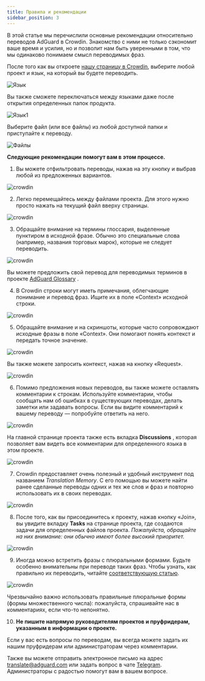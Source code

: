 ```yaml
---
title: Правила и рекомендации
sidebar_position: 3
---
```


В этой статье мы перечислили основные рекомендации относительно переводов AdGuard в Crowdin. Знакомство с ними не только сэкономит ваше время и усилия, но и позволит нам быть уверенными в том, что мы одинаково понимаем смысл переводимых фраз.

После того как вы откроете [нашу страницу в Crowdin](https://crowdin.com/profile/adguard/), выберите любой проект и язык, на который вы будете переводить.

![Язык](https://cdn.adguard.com/content/Kb/ad_blocker/miscellaneous/adguard_translations/language.png)

Вы также сможете переключаться между языками даже после открытия определенных папок продукта.

![Язык1](https://cdn.adguard.com/content/Kb/ad_blocker/miscellaneous/adguard_translations/language1.png)

Выберите файл (или все файлы) из любой доступной папки и приступайте к переводу.

![Файлы](https://cdn.adguard.com/content/Kb/ad_blocker/miscellaneous/adguard_translations/files.png)

**Следующие рекомендации помогут вам в этом процессе.**

1. Вы можете отфильтровать переводы, нажав на эту кнопку и выбрав любой из предложенных вариантов.

![crowdin](https://cdn.adguard.com/public/Adguard/kb/en/ag-translations/filter.png)

2. Легко перемещайтесь между файлами проекта. Для этого нужно просто нажать на текущий файл вверху страницы.

![crowdin](https://cdn.adguard.com/content/Kb/ad_blocker/miscellaneous/adguard_translations/filter_file.png)

3. Обращайте внимание на термины глоссария, выделенные пунктиром в исходной фразе. Обычно это специальные слова (например, названия торговых марок), которые не следует переводить.

![crowdin](https://cdn.adguard.com/public/Adguard/kb/en/ag-translations/terms.png)

Вы можете предложить свой перевод для переводимых терминов в проекте [AdGuard Glossary](https://crowdin.com/project/adguard-glossary) .

4. В Crowdin строки могут иметь примечания, облегчающие понимание и перевод фраз. Ищите их в поле «Сontext» исходной строки.

![crowdin](https://cdn.adguard.com/public/Adguard/kb/en/ag-translations/context-note.png)

5. Обращайте внимание и на скриншоты, которые часто сопровождают исходные фразы в поле «Context». Они помогают понять контекст и передать точное значение.

![crowdin](https://cdn.adguard.com/public/Adguard/kb/en/ag-translations/screenshot.png)

Вы также можете запросить контекст, нажав на кнопку «Request».

![crowdin](https://cdn.adguard.com/public/Adguard/kb/en/ag-translations/request.png)

6. Помимо предложения новых переводов, вы также можете оставлять комментарии к строкам. Используйте комментарии, чтобы сообщать нам об ошибках в существующих переводах, делать заметки или задавать вопросы. Если вы видите комментарий к вашему переводу — попробуйте ответить на него.

![crowdin](https://cdn.adguard.com/public/Adguard/kb/en/ag-translations/comments.png)

На главной странице проекта также есть вкладка **Discussions** , которая позволяет вам видеть все комментарии для определенного языка в этом проекте.

![crowdin](https://cdn.adguard.com/public/Adguard/kb/en/ag-translations/discussions.png)

7. Crowdin предоставляет очень полезный и удобный инструмент под названием _Translation Memory_. С его помощью вы можете найти ранее сделанные переводы одних и тех же слов и фраз и повторно использовать их в своих переводах.

![crowdin](https://cdn.adguard.com/public/Adguard/kb/en/ag-translations/tm.png)

8. После того, как вы присоединитесь к проекту, нажав кнопку «Join», вы увидите вкладку **Tasks** на странице проекта, где создаются задачи для определенных файлов проекта. _Пожалуйста, обращайте на них внимание: они обычно имеют более высокий приоритет._

![crowdin](https://cdn.adguard.com/public/Adguard/kb/en/ag-translations/tasks.png)

9. Иногда можно встретить фразы с плюральными формами. Будьте особенно внимательны при переводе таких фраз. Чтобы узнать, как правильно их переводить, читайте [соответствующую статью](https://kb.adguard.com/en/miscellaneous/plurals).

![crowdin](https://cdn.adguard.com/public/Adguard/kb/en/ag-translations/plurals.png)

Чрезвычайно важно использовать правильные плюральные формы (формы множественного числа): пожалуйста, спрашивайте нас в комментариях, если что-то непонятно.

10. **Не пишите напрямую руководителям проектов и пруфридерам, указанным в информации о проекте.**

Если у вас есть вопросы по переводам, вы всегда можете задать их нашим пруфридерам или администраторам через комментарии.

Также вы можете отправить электронное письмо на адрес [translate@adguard.com](mailto:translate@adguard.com) или задать вопрос в чате [Telegram](https://t.me/joinchat/UVYTLcHbr8JmOGIy). Администраторы с радостью помогут вам в вашем вопросе.